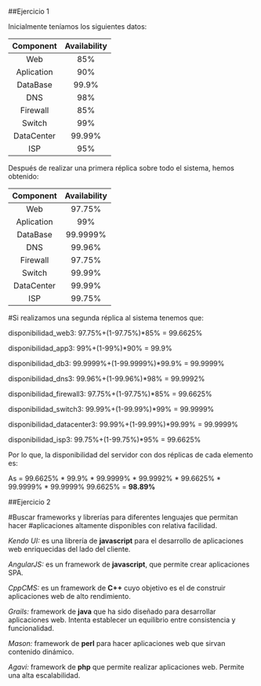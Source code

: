 ##Ejercicio 1

Inicialmente teníamos los siguientes datos:

|Component	|	Availability|
|:---------:|:------------:|
|Web			|	85%			|
|Aplication |  90%			|
|DataBase   |  99.9%			|
|DNS			|  98%			|
|Firewall	|	85%			|
|Switch		|	99%			|
|DataCenter	|	99.99%		|
|ISP			|	95%			|

Después de realizar una primera réplica sobre todo el sistema, hemos obtenido:

|Component	|	Availability|
|:---------:|:------------:|
|Web			|	97.75%		|
|Aplication |  99%			|
|DataBase   |  99.9999%		|
|DNS			|  99.96%		|
|Firewall	|	97.75%		|
|Switch		|	99.99%		|
|DataCenter	|	99.99%		|
|ISP			|	99.75%		|


#Si realizamos una segunda réplica al sistema tenemos que:


disponibilidad_web3: 97.75%+(1-97.75%)*85% = 99.6625%

disponibilidad_app3: 99%+(1-99%)*90% = 99.9%

disponibilidad_db3: 99.9999%+(1-99.9999%)*99.9% = 99.9999% 

disponibilidad_dns3: 99.96%+(1-99.96%)*98% = 99.9992%

disponibilidad_firewall3: 97.75%+(1-97.75%)*85% = 99.6625%

disponibilidad_switch3: 99.99%+(1-99.99%)*99% = 99.9999%

disponibilidad_datacenter3: 99.99%+(1-99.99%)*99.99% = 99.9999%

disponibilidad_isp3: 99.75%+(1-99.75%)*95% = 99.6625%

Por lo que, la disponibilidad del servidor con dos réplicas de cada elemento es:

As = 99.6625% * 99.9% * 99.9999% * 99.9992% * 99.6625% * 99.9999% * 99.9999% 99.6625% = **98.89%**

##Ejercicio 2

#Buscar frameworks y librerías para diferentes lenguajes que permitan hacer
#aplicaciones altamente disponibles con relativa facilidad.

*Kendo UI:* es una librería de **javascript** para el desarrollo de aplicaciones web
enriquecidas del lado del cliente.

*AngularJS:* es un framework de **javascript**, que permite crear aplicaciones SPA.

*CppCMS:* es un framework de **C++** cuyo objetivo es el de construir aplicaciones web
de alto rendimiento.

*Grails:* framework de **java** que ha sido diseñado para desarrollar aplicaciones web. Intenta
establecer un equilibrio entre consistencia y funcionalidad.

*Mason:* framework de **perl** para hacer aplicaciones web que sirvan contenido dinámico.

*Agavi:* framework de **php** que permite realizar aplicaciones web. Permite una alta escalabilidad.
